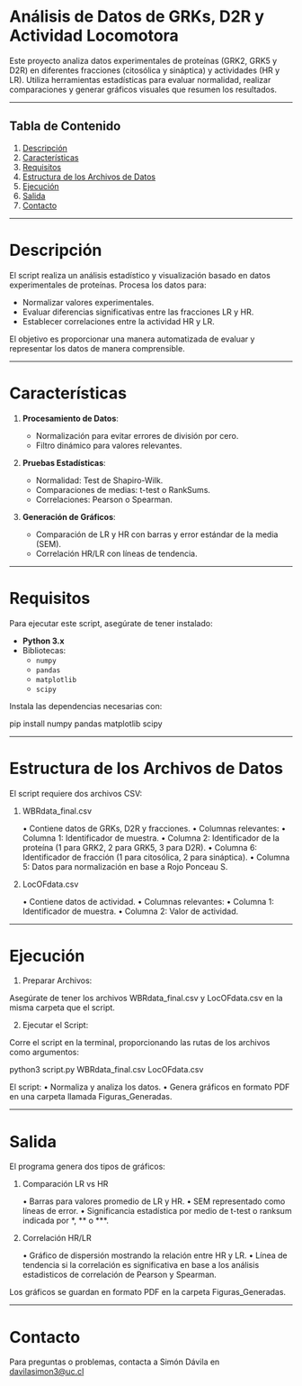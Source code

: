 # Análisis de Datos de GRKs, D2R y Actividad Locomotora

Este proyecto analiza datos experimentales de proteínas (GRK2, GRK5 y D2R) en diferentes fracciones (citosólica y sináptica) y actividades (HR y LR). Utiliza herramientas estadísticas para evaluar normalidad, realizar comparaciones y generar gráficos visuales que resumen los resultados.

---

## Tabla de Contenido
1. [Descripción](#descripción)
2. [Características](#características)
3. [Requisitos](#requisitos)
4. [Estructura de los Archivos de Datos](#estructura-de-los-archivos-de-datos)
5. [Ejecución](#ejecución)
6. [Salida](#salida)
7. [Contacto](#contacto)

---

# Descripción

El script realiza un análisis estadístico y visualización basado en datos experimentales de proteínas. Procesa los datos para:
- Normalizar valores experimentales.
- Evaluar diferencias significativas entre las fracciones LR y HR.
- Establecer correlaciones entre la actividad HR y LR.

El objetivo es proporcionar una manera automatizada de evaluar y representar los datos de manera comprensible.

---

# Características

1. **Procesamiento de Datos**:
   - Normalización para evitar errores de división por cero.
   - Filtro dinámico para valores relevantes.
   
2. **Pruebas Estadísticas**:
   - Normalidad: Test de Shapiro-Wilk.
   - Comparaciones de medias: t-test o RankSums.
   - Correlaciones: Pearson o Spearman.

3. **Generación de Gráficos**:
   - Comparación de LR y HR con barras y error estándar de la media (SEM).
   - Correlación HR/LR con líneas de tendencia.

---

# Requisitos

Para ejecutar este script, asegúrate de tener instalado:

- **Python 3.x**
- Bibliotecas:
  - `numpy`
  - `pandas`
  - `matplotlib`
  - `scipy`

Instala las dependencias necesarias con:

pip install numpy pandas matplotlib scipy

---

# Estructura de los Archivos de Datos

El script requiere dos archivos CSV:

1. WBRdata_final.csv

	•	Contiene datos de GRKs, D2R y fracciones.
	•	Columnas relevantes:
	•	Columna 1: Identificador de muestra.
	•	Columna 2: Identificador de la proteína (1 para GRK2, 2 para GRK5, 3 para D2R).
	•	Columna 6: Identificador de fracción (1 para citosólica, 2 para sináptica).
	•	Columna 5: Datos para normalización en base a Rojo Ponceau S.

2. LocOFdata.csv

	•	Contiene datos de actividad.
	•	Columnas relevantes:
	•	Columna 1: Identificador de muestra.
	•	Columna 2: Valor de actividad.

---
# Ejecución

1.	Preparar Archivos:

Asegúrate de tener los archivos WBRdata_final.csv y LocOFdata.csv en la misma carpeta que el script.


2.	Ejecutar el Script:

   
Corre el script en la terminal, proporcionando las rutas de los archivos como argumentos:

python3 script.py WBRdata_final.csv LocOFdata.csv

El script:
	•	Normaliza y analiza los datos.
	•	Genera gráficos en formato PDF en una carpeta llamada Figuras_Generadas.

---

# Salida

El programa genera dos tipos de gráficos:

1. Comparación LR vs HR

	•	Barras para valores promedio de LR y HR.
	•	SEM representado como líneas de error.
	•	Significancia estadística por medio de t-test o ranksum indicada por *, ** o ***.

2. Correlación HR/LR
   

	•	Gráfico de dispersión mostrando la relación entre HR y LR.
	•	Línea de tendencia si la correlación es significativa en base a los análisis estadisticos de correlación de Pearson y Spearman.

Los gráficos se guardan en formato PDF en la carpeta Figuras_Generadas.

---
# Contacto
Para preguntas o problemas, contacta a Simón Dávila en davilasimon3@uc.cl
